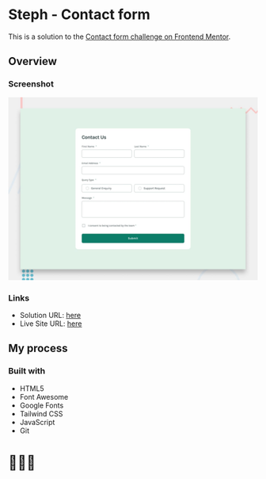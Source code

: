 # Steph - Contact form

This is a solution to the [Contact form challenge on Frontend Mentor](https://www.frontendmentor.io/challenges/contact-form--G-hYlqKJj). 

## Overview

### Screenshot

![](./assets/design/desktop-preview.jpg)

### Links

- Solution URL: [here](https://www.frontendmentor.io/solutions/solution-contact-form-EaokmZWD1A)
- Live Site URL: [here](https://xstephx.github.io/contact-form-challenge/)

## My process

### Built with

- HTML5 
- Font Awesome
- Google Fonts
- Tailwind CSS
- JavaScript
- Git



# 🚀🚀🚀